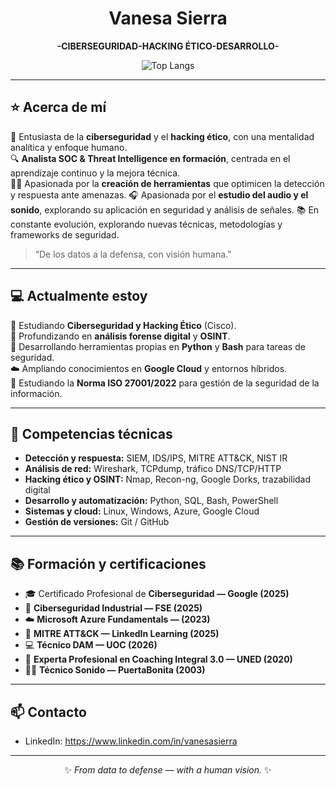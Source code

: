 <!-- Header -->
<h1 align="center">Vanesa Sierra</h1>
<p align="center">
  <strong>-CIBERSEGURIDAD-HACKING ÉTICO-DESARROLLO-</strong> 
</p>

<p align="center">
  <a href="https://github.com/sierratrace">
   
  </a>
  
  <img alt="Top Langs" src="https://github-readme-stats.vercel.app/api/top-langs/?username=sierratrace&layout=compact&hide=html" />
 
</p>

---

## ⭐ Acerca de mí
🔐 Entusiasta de la **ciberseguridad** y el **hacking ético**, con una mentalidad analítica y enfoque humano.  
🔍 **Analista SOC & Threat Intelligence en formación**, centrada en el aprendizaje continuo y la mejora técnica.  
👩‍💻 Apasionada por la **creación de herramientas** que optimicen la detección y respuesta ante amenazas. 
🎧 Apasionada por el **estudio del audio y el sonido**, explorando su aplicación en seguridad y análisis de señales.
📚 En constante evolución, explorando nuevas técnicas, metodologías y frameworks de seguridad.



> “De los datos a la defensa, con visión humana.”

---

## 💻 Actualmente estoy
📘 Estudiando **Ciberseguridad y Hacking Ético** (Cisco).  
🧠 Profundizando en **análisis forense digital** y **OSINT**.  
🔧 Desarrollando herramientas propias en **Python** y **Bash** para tareas de seguridad.  
☁️ Ampliando conocimientos en **Google Cloud** y entornos híbridos.  
📘 Estudiando la **Norma ISO 27001/2022** para gestión de la seguridad de la información.  

---

## 🧩 Competencias técnicas
- **Detección y respuesta:** SIEM, IDS/IPS, MITRE ATT&CK, NIST IR
- **Análisis de red:** Wireshark, TCPdump, tráfico DNS/TCP/HTTP
- **Hacking ético y OSINT:** Nmap, Recon-ng, Google Dorks, trazabilidad digital
- **Desarrollo y automatización:** Python, SQL, Bash, PowerShell
- **Sistemas y cloud:** Linux, Windows, Azure, Google Cloud
- **Gestión de versiones:** Git / GitHub

---

## 📚 Formación y certificaciones
- 🎓 Certificado Profesional de **Ciberseguridad — Google (2025)**
- 🧰 **Ciberseguridad Industrial — FSE (2025)**
- ☁️ **Microsoft Azure Fundamentals — (2023)**
- 🧠 **MITRE ATT&CK — LinkedIn Learning (2025)**
- 💻 **Técnico DAM — UOC (2026)**
- 🌱 **Experta Profesional en Coaching Integral 3.0 — UNED (2020)**
- 👩‍💻 **Técnico Sonido — PuertaBonita (2003)**

---


## 📫 Contacto
- LinkedIn: https://www.linkedin.com/in/vanesasierra
---
<p align="center">✨ <i>From data to defense — with a human vision.</i> ✨</p>



